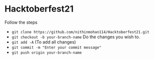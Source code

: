 # Hacktoberfest21

Follow the steps
* `git clone https://github.com/nithinmohan114/Hacktoberfest21.git`
* `git checkout -b your-branch-name`
Do the changes you wish to.
* `git add -A` (To add all changes)
* `git commit -m "Enter your commit message"`
* `git push origin your-branch-name`
